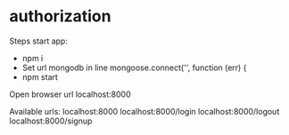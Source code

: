 # authorization

Steps start app:

- npm i
- Set url mongodb in line mongoose.connect('', function (err) {
- npm start

Open browser url localhost:8000

Available urls:
localhost:8000
localhost:8000/login
localhost:8000/logout
localhost:8000/signup
